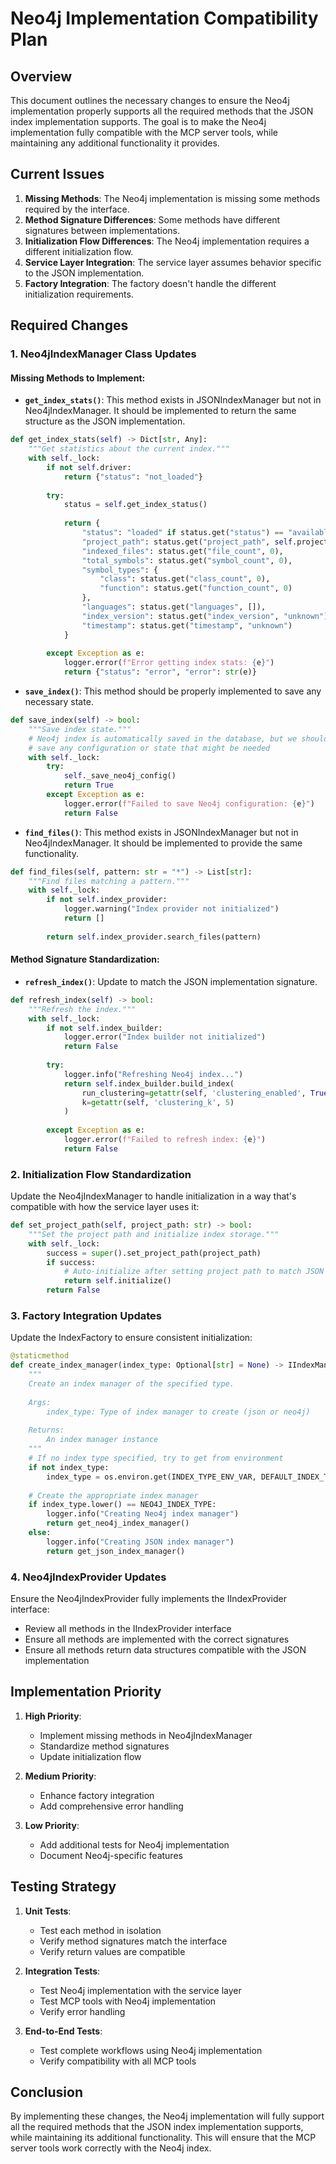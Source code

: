 # Neo4j Implementation Compatibility Plan

## Overview

This document outlines the necessary changes to ensure the Neo4j implementation properly supports all the required methods that the JSON index implementation supports. The goal is to make the Neo4j implementation fully compatible with the MCP server tools, while maintaining any additional functionality it provides.

## Current Issues

1. **Missing Methods**: The Neo4j implementation is missing some methods required by the interface.
2. **Method Signature Differences**: Some methods have different signatures between implementations.
3. **Initialization Flow Differences**: The Neo4j implementation requires a different initialization flow.
4. **Service Layer Integration**: The service layer assumes behavior specific to the JSON implementation.
5. **Factory Integration**: The factory doesn't handle the different initialization requirements.

## Required Changes

### 1. Neo4jIndexManager Class Updates

#### Missing Methods to Implement:

- **`get_index_stats()`**: This method exists in JSONIndexManager but not in Neo4jIndexManager. It should be implemented to return the same structure as the JSON implementation.

```python
def get_index_stats(self) -> Dict[str, Any]:
    """Get statistics about the current index."""
    with self._lock:
        if not self.driver:
            return {"status": "not_loaded"}
        
        try:
            status = self.get_index_status()
            
            return {
                "status": "loaded" if status.get("status") == "available" else "not_loaded",
                "project_path": status.get("project_path", self.project_path),
                "indexed_files": status.get("file_count", 0),
                "total_symbols": status.get("symbol_count", 0),
                "symbol_types": {
                    "class": status.get("class_count", 0),
                    "function": status.get("function_count", 0)
                },
                "languages": status.get("languages", []),
                "index_version": status.get("index_version", "unknown"),
                "timestamp": status.get("timestamp", "unknown")
            }
                
        except Exception as e:
            logger.error(f"Error getting index stats: {e}")
            return {"status": "error", "error": str(e)}
```

- **`save_index()`**: This method should be properly implemented to save any necessary state.

```python
def save_index(self) -> bool:
    """Save index state."""
    # Neo4j index is automatically saved in the database, but we should
    # save any configuration or state that might be needed
    with self._lock:
        try:
            self._save_neo4j_config()
            return True
        except Exception as e:
            logger.error(f"Failed to save Neo4j configuration: {e}")
            return False
```

- **`find_files()`**: This method exists in JSONIndexManager but not in Neo4jIndexManager. It should be implemented to provide the same functionality.

```python
def find_files(self, pattern: str = "*") -> List[str]:
    """Find files matching a pattern."""
    with self._lock:
        if not self.index_provider:
            logger.warning("Index provider not initialized")
            return []
        
        return self.index_provider.search_files(pattern)
```

#### Method Signature Standardization:

- **`refresh_index()`**: Update to match the JSON implementation signature.

```python
def refresh_index(self) -> bool:
    """Refresh the index."""
    with self._lock:
        if not self.index_builder:
            logger.error("Index builder not initialized")
            return False
        
        try:
            logger.info("Refreshing Neo4j index...")
            return self.index_builder.build_index(
                run_clustering=getattr(self, 'clustering_enabled', True),
                k=getattr(self, 'clustering_k', 5)
            )
                
        except Exception as e:
            logger.error(f"Failed to refresh index: {e}")
            return False
```

### 2. Initialization Flow Standardization

Update the Neo4jIndexManager to handle initialization in a way that's compatible with how the service layer uses it:

```python
def set_project_path(self, project_path: str) -> bool:
    """Set the project path and initialize index storage."""
    with self._lock:
        success = super().set_project_path(project_path)
        if success:
            # Auto-initialize after setting project path to match JSON implementation behavior
            return self.initialize()
        return False
```

### 3. Factory Integration Updates

Update the IndexFactory to ensure consistent initialization:

```python
@staticmethod
def create_index_manager(index_type: Optional[str] = None) -> IIndexManager:
    """
    Create an index manager of the specified type.
    
    Args:
        index_type: Type of index manager to create (json or neo4j)
        
    Returns:
        An index manager instance
    """
    # If no index type specified, try to get from environment
    if not index_type:
        index_type = os.environ.get(INDEX_TYPE_ENV_VAR, DEFAULT_INDEX_TYPE)
    
    # Create the appropriate index manager
    if index_type.lower() == NEO4J_INDEX_TYPE:
        logger.info("Creating Neo4j index manager")
        return get_neo4j_index_manager()
    else:
        logger.info("Creating JSON index manager")
        return get_json_index_manager()
```

### 4. Neo4jIndexProvider Updates

Ensure the Neo4jIndexProvider fully implements the IIndexProvider interface:

- Review all methods in the IIndexProvider interface
- Ensure all methods are implemented with the correct signatures
- Ensure all methods return data structures compatible with the JSON implementation

## Implementation Priority

1. **High Priority**:
   - Implement missing methods in Neo4jIndexManager
   - Standardize method signatures
   - Update initialization flow

2. **Medium Priority**:
   - Enhance factory integration
   - Add comprehensive error handling

3. **Low Priority**:
   - Add additional tests for Neo4j implementation
   - Document Neo4j-specific features

## Testing Strategy

1. **Unit Tests**:
   - Test each method in isolation
   - Verify method signatures match the interface
   - Verify return values are compatible

2. **Integration Tests**:
   - Test Neo4j implementation with the service layer
   - Test MCP tools with Neo4j implementation
   - Verify error handling

3. **End-to-End Tests**:
   - Test complete workflows using Neo4j implementation
   - Verify compatibility with all MCP tools

## Conclusion

By implementing these changes, the Neo4j implementation will fully support all the required methods that the JSON index implementation supports, while maintaining its additional functionality. This will ensure that the MCP server tools work correctly with the Neo4j index.
